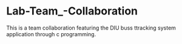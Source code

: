 # Lab-Team_-Collaboration
This is a team collaboration featuring the DIU buss ttracking system application through c programming.
